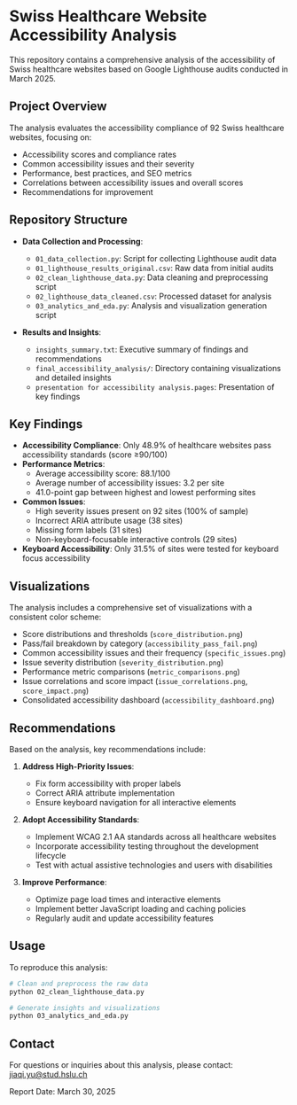 # Swiss Healthcare Website Accessibility Analysis

This repository contains a comprehensive analysis of the accessibility of Swiss healthcare websites based on Google Lighthouse audits conducted in March 2025.

## Project Overview

The analysis evaluates the accessibility compliance of 92 Swiss healthcare websites, focusing on:
- Accessibility scores and compliance rates
- Common accessibility issues and their severity
- Performance, best practices, and SEO metrics
- Correlations between accessibility issues and overall scores
- Recommendations for improvement

## Repository Structure

- **Data Collection and Processing**:
  - `01_data_collection.py`: Script for collecting Lighthouse audit data
  - `01_lighthouse_results_original.csv`: Raw data from initial audits
  - `02_clean_lighthouse_data.py`: Data cleaning and preprocessing script
  - `02_lighthouse_data_cleaned.csv`: Processed dataset for analysis
  - `03_analytics_and_eda.py`: Analysis and visualization generation script

- **Results and Insights**:
  - `insights_summary.txt`: Executive summary of findings and recommendations
  - `final_accessibility_analysis/`: Directory containing visualizations and detailed insights
  - `presentation for accessibility analysis.pages`: Presentation of key findings

## Key Findings

- **Accessibility Compliance**: Only 48.9% of healthcare websites pass accessibility standards (score ≥90/100)
- **Performance Metrics**: 
  - Average accessibility score: 88.1/100
  - Average number of accessibility issues: 3.2 per site
  - 41.0-point gap between highest and lowest performing sites
- **Common Issues**:
  - High severity issues present on 92 sites (100% of sample)
  - Incorrect ARIA attribute usage (38 sites)
  - Missing form labels (31 sites)
  - Non-keyboard-focusable interactive controls (29 sites)
- **Keyboard Accessibility**: Only 31.5% of sites were tested for keyboard focus accessibility

## Visualizations

The analysis includes a comprehensive set of visualizations with a consistent color scheme:
- Score distributions and thresholds (`score_distribution.png`)
- Pass/fail breakdown by category (`accessibility_pass_fail.png`)
- Common accessibility issues and their frequency (`specific_issues.png`)
- Issue severity distribution (`severity_distribution.png`)
- Performance metric comparisons (`metric_comparisons.png`)
- Issue correlations and score impact (`issue_correlations.png`, `score_impact.png`)
- Consolidated accessibility dashboard (`accessibility_dashboard.png`)

## Recommendations

Based on the analysis, key recommendations include:
1. **Address High-Priority Issues**:
   - Fix form accessibility with proper labels
   - Correct ARIA attribute implementation
   - Ensure keyboard navigation for all interactive elements

2. **Adopt Accessibility Standards**:
   - Implement WCAG 2.1 AA standards across all healthcare websites
   - Incorporate accessibility testing throughout the development lifecycle
   - Test with actual assistive technologies and users with disabilities

3. **Improve Performance**:
   - Optimize page load times and interactive elements
   - Implement better JavaScript loading and caching policies
   - Regularly audit and update accessibility features

## Usage

To reproduce this analysis:

```bash
# Clean and preprocess the raw data
python 02_clean_lighthouse_data.py

# Generate insights and visualizations
python 03_analytics_and_eda.py
```

## Contact

For questions or inquiries about this analysis, please contact: jiaqi.yu@stud.hslu.ch

Report Date: March 30, 2025
